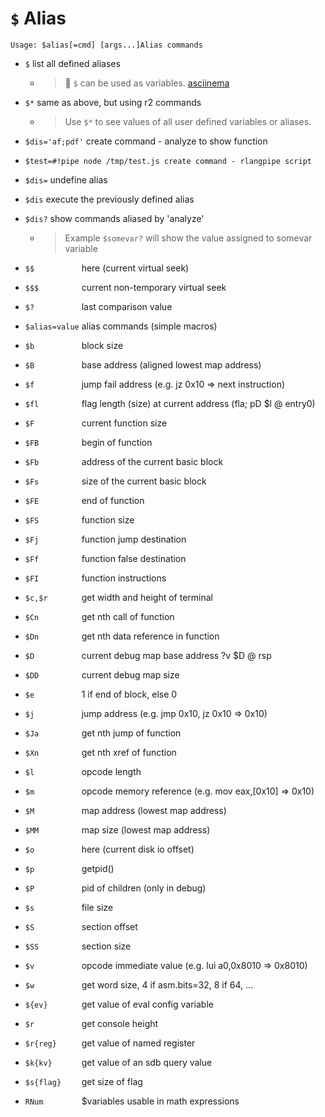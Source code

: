 <!-- TITLE: $ Alias -->
#  `$` Alias


```
Usage: $alias[=cmd] [args...]Alias commands
```

- `$` list all defined aliases
	- > 🚀 `$` can be used as variables. [asciinema](https://asciinema.org/a/9XsUEQySaKiNp3WJFeC2AdfoF)
- `$*` same as above, but using r2 commands
	- > Use `$*` to see values of all user defined variables or aliases. 
- `$dis='af;pdf'` create command - analyze to show function <p hidden>$dis</p>
- `$test=#!pipe node /tmp/test.js create command - rlangpipe script`
- `$dis=` undefine alias
- `$dis` execute the previously defined alias
- `$dis?` show commands aliased by 'analyze'
	- > Example `$somevar?` will show the value assigned to somevar variable

- `$$          `  here (current virtual seek)
- `$$$         `  current non-temporary virtual seek
- `$?          `  last comparison value
- `$alias=value`  alias commands (simple macros)
- `$b          `  block size
- `$B          `  base address (aligned lowest map address)
- `$f          `  jump fail address (e.g. jz 0x10 => next instruction)
- `$fl         `  flag length (size) at current address (fla; pD $l @ entry0)
- `$F          `  current function size
- `$FB         `  begin of function
- `$Fb         `  address of the current basic block
- `$Fs         `  size of the current basic block
- `$FE         `  end of function
- `$FS         `  function size
- `$Fj         `  function jump destination
- `$Ff         `  function false destination
- `$FI         `  function instructions
- `$c,$r       `  get width and height of terminal
- `$Cn         `  get nth call of function
- `$Dn         `  get nth data reference in function
- `$D          `  current debug map base address ?v $D @ rsp
- `$DD         `  current debug map size
- `$e          `  1 if end of block, else 0
- `$j          `  jump address (e.g. jmp 0x10, jz 0x10 => 0x10)
- `$Ja         `  get nth jump of function
- `$Xn         `  get nth xref of function
- `$l          `  opcode length
- `$m          `  opcode memory reference (e.g. mov eax,[0x10] => 0x10)
- `$M          `  map address (lowest map address)
- `$MM         `  map size (lowest map address)
- `$o          `  here (current disk io offset)
- `$p          `  getpid()
- `$P          `  pid of children (only in debug)
- `$s          `  file size
- `$S          `  section offset
- `$SS         `  section size
- `$v          `  opcode immediate value (e.g. lui a0,0x8010 => 0x8010)
- `$w          `  get word size, 4 if asm.bits=32, 8 if 64, ...
- `${ev}       `  get value of eval config variable
- `$r          `  get console height
- `$r{reg}     `  get value of named register
- `$k{kv}      `  get value of an sdb query value
- `$s{flag}    `  get size of flag
- `RNum        `  $variables usable in math expressions